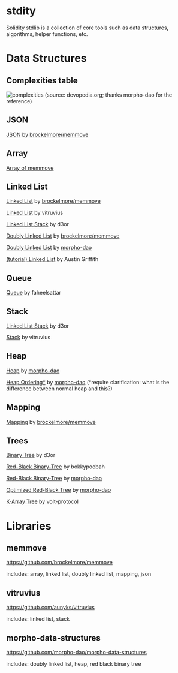# stdity

Solidity stdlib is a collection of core tools such as data structures, algorithms, helper functions, etc. 

# Data Structures

## Complexities table

![complexities](https://devopedia.org/images/article/17/7752.1513922040.jpg)
(source: devopedia.org; thanks morpho-dao for the reference)

## JSON

[JSON](https://github.com/brockelmore/memmove/blob/master/src/Json.sol) by [brockelmore/memmove](#memmove)

## Array

[Array of memmove](#memmove)

## Linked List

[Linked List](https://github.com/brockelmore/memmove/blob/master/src/LinkedList.sol) by [brockelmore/memmove](#memmove)

[Linked List](https://github.com/aunyks/vitruvius/blob/master/contracts/LinkedList.sol) by vitruvius

[Linked List Stack](https://github.com/d3or/ll-stack-solidity) by d3or

[Doubly Linked List](https://github.com/brockelmore/memmove/blob/master/src/DoublyLinkedList.sol) by [brockelmore/memmove](#memmove)

[Doubly Linked List](https://github.com/morpho-dao/morpho-data-structures/blob/main/contracts/DoubleLinkedList.sol) by [morpho-dao](#morpho-data-structures)

[(tutorial) Linked List](https://medium.com/coinmonks/linked-lists-in-solidity-cfd967af389b) by Austin Griffith

## Queue

[Queue](https://github.com/faheelsattar/OP-Queue/blob/main/src/Queue.sol) by faheelsattar

## Stack

[Linked List Stack](https://github.com/d3or/ll-stack-solidity) by d3or

[Stack](https://github.com/aunyks/vitruvius/blob/master/contracts/Stack.sol) by vitruvius

## Heap

[Heap](https://github.com/morpho-dao/morpho-data-structures/blob/main/contracts/Heap.sol) by [morpho-dao](#morpho-data-structures)

[Heap Ordering*](https://github.com/morpho-dao/morpho-data-structures/blob/main/contracts/HeapOrdering.sol) by [morpho-dao](#morpho-data-structures)
(*require clarification: what is the difference between normal heap and this?)

## Mapping

[Mapping](https://github.com/brockelmore/memmove/blob/master/src/Mapping.sol) by [brockelmore/memmove](#memmove)

## Trees

[Binary Tree](https://github.com/d3or/sol-trees/blob/master/src/BinaryTree.sol) by d3or

[Red-Black Binary-Tree](https://github.com/bokkypoobah/BokkyPooBahsRedBlackTreeLibrary) by bokkypoobah

[Red-Black Binary-Tree](https://github.com/morpho-dao/morpho-data-structures/blob/main/contracts/RedBlackBinaryTree.sol) by [morpho-dao](#morpho-data-structures)

[Optimized Red-Black Tree](https://github.com/morpho-dao/morpho-data-structures/blob/main/contracts/RedBlackBinaryTreeOptimized.sol) by [morpho-dao](#morpho-data-structures)

[K-Array Tree](https://github.com/volt-protocol/volt-protocol-core/blob/develop/contracts/test/integration/utils/KArrayTree.sol) by volt-protocol

# Libraries

## memmove

https://github.com/brockelmore/memmove

includes: array, linked list, doubly linked list, mapping, json

## vitruvius

https://github.com/aunyks/vitruvius

includes: linked list, stack

## morpho-data-structures

https://github.com/morpho-dao/morpho-data-structures

includes: doubly linked list, heap, red black binary tree
